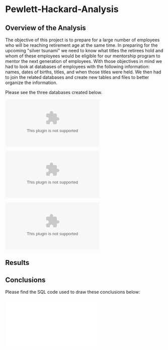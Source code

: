 # Pewlett-Hackard-Analysis

## Overview of the Analysis

The objective of this project is to prepare for a large number of employees who will be reaching retirement age at the same time. In preparing for the upcoming "silver tsunami" we need to know what titles the retirees hold and whom of these employees would be eligible for our mentorship program to mentor the next generation of employees. With those objectives in mind we had to look at databases of employees with the following information: names, dates of births, titles, and when those titles were held. We then had to join the related databases and create new tables and files to better organize the information.

Please see the three databases created below.

![retirement_titles.csv](./Data/retirement_titles.csv)

![unique_titles.csv](./Data/unique_titles.csv)

![mentorship_eligibility.csv](./Data/mentorship_eligibility.csv)

## Results




## Conclusions




Please find the SQL code used to draw these conclusions below:

![Employee_Database_challenge.sql](./Queries/Employee_Database_challenge.sql)